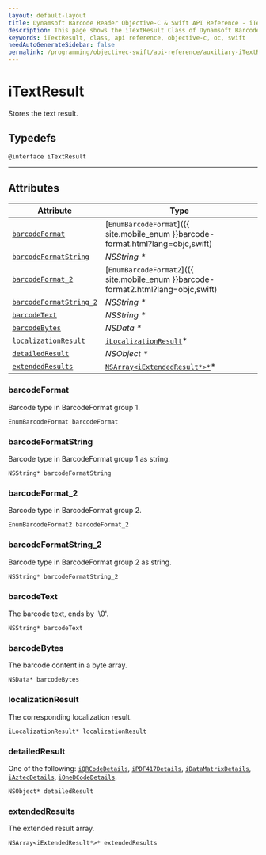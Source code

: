 ```yaml
---
layout: default-layout
title: Dynamsoft Barcode Reader Objective-C & Swift API Reference - iTextResult Class
description: This page shows the iTextResult Class of Dynamsoft Barcode Reader for iOS SDK.
keywords: iTextResult, class, api reference, objective-c, oc, swift
needAutoGenerateSidebar: false
permalink: /programming/objectivec-swift/api-reference/auxiliary-iTextResult-v8.0.0.html
---
```



# iTextResult

Stores the text result.

## Typedefs

```objc
@interface iTextResult
```  
  
---

## Attributes
  
| Attribute | Type |
|---------- | ---- |
| [`barcodeFormat`](#barcodeformat) | [`EnumBarcodeFormat`]({{ site.mobile_enum }}barcode-format.html?lang=objc,swift) |
| [`barcodeFormatString`](#barcodeformatstring) | *NSString \** |
| [`barcodeFormat_2`](#barcodeformat_2) | [`EnumBarcodeFormat2`]({{ site.mobile_enum }}barcode-format2.html?lang=objc,swift) |
| [`barcodeFormatString_2`](#barcodeformatstring_2) | *NSString \** |
| [`barcodeText`](#barcodetext) | *NSString \** |
| [`barcodeBytes`](#barcodebytes) | *NSData \** |
| [`localizationResult`](#localizationresult) | [`iLocalizationResult`](iLocalizationResult.md)\* |
| [`detailedResult`](#detailedresult) | *NSObject \** |
| [`extendedResults`](#extendedResults) | [`NSArray<iExtendedResult*>*`](iExtendedResult.md)\* |

### barcodeFormat

Barcode type in BarcodeFormat group 1.

```objc
EnumBarcodeFormat barcodeFormat
```

### barcodeFormatString

Barcode type in BarcodeFormat group 1 as string.

```objc
NSString* barcodeFormatString
```

### barcodeFormat_2

Barcode type in BarcodeFormat group 2.

```objc
EnumBarcodeFormat2 barcodeFormat_2
```

### barcodeFormatString_2

Barcode type in BarcodeFormat group 2 as string.

```objc
NSString* barcodeFormatString_2
```

### barcodeText

The barcode text, ends by '\0'.

```objc
NSString* barcodeText
```

### barcodeBytes

The barcode content in a byte array.

```objc
NSData* barcodeBytes
```

### localizationResult

The corresponding localization result.

```objc
iLocalizationResult* localizationResult
```

### detailedResult

One of the following: [`iQRCodeDetails`](iQRCodeDetails.md), [`iPDF417Details`](iPDF417Details.md), [`iDataMatrixDetails`](iDataMatrixDetails.md), [`iAztecDetails`](iAztecDetails.md), [`iOneDCodeDetails`](iOneDCodeDetails.md).

```objc
NSObject* detailedResult
```

### extendedResults

The extended result array.

```objc
NSArray<iExtendedResult*>* extendedResults
```
